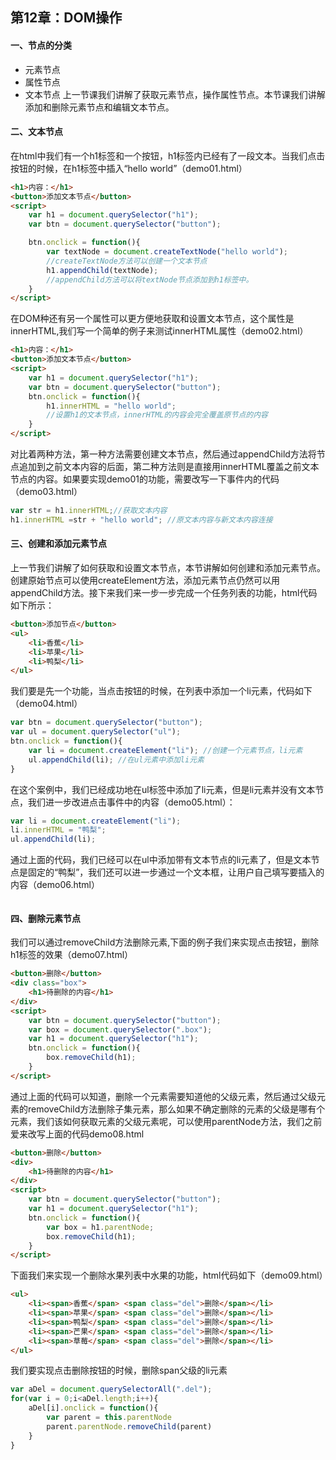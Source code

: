 ## 第12章：DOM操作

#### 一、节点的分类
* 元素节点
* 属性节点
* 文本节点
上一节课我们讲解了获取元素节点，操作属性节点。本节课我们讲解添加和删除元素节点和编辑文本节点。

#### 二、文本节点
在html中我们有一个h1标签和一个按钮，h1标签内已经有了一段文本。当我们点击按钮的时候，在h1标签中插入“hello world”（demo01.html）
``` html
<h1>内容：</h1>
<button>添加文本节点</button>
<script>
    var h1 = document.querySelector("h1");
    var btn = document.querySelector("button");

    btn.onclick = function(){
        var textNode = document.createTextNode("hello world");
        //createTextNode方法可以创建一个文本节点
        h1.appendChild(textNode);
        //appendChild方法可以将textNode节点添加到h1标签中。
    }
</script>
```

在DOM种还有另一个属性可以更方便地获取和设置文本节点，这个属性是innerHTML,我们写一个简单的例子来测试innerHTML属性（demo02.html）

``` html
<h1>内容：</h1>
<button>添加文本节点</button>
<script>
    var h1 = document.querySelector("h1");
    var btn = document.querySelector("button");
    btn.onclick = function(){
        h1.innerHTML = "hello world";
        //设置h1的文本节点，innerHTML的内容会完全覆盖原节点的内容
    }
</script>
```

对比着两种方法，第一种方法需要创建文本节点，然后通过appendChild方法将节点追加到之前文本内容的后面，第二种方法则是直接用innerHTML覆盖之前文本节点的内容。如果要实现demo01的功能，需要改写一下事件内的代码（demo03.html）
``` js
var str = h1.innerHTML;//获取文本内容
h1.innerHTML =str + "hello world"; //原文本内容与新文本内容连接
```

#### 三、创建和添加元素节点
上一节我们讲解了如何获取和设置文本节点，本节讲解如何创建和添加元素节点。创建原始节点可以使用createElement方法，添加元素节点仍然可以用appendChild方法。接下来我们来一步一步完成一个任务列表的功能，html代码如下所示：
``` html
<button>添加节点</button>
<ul>
    <li>香蕉</li>
    <li>苹果</li>
    <li>鸭梨</li>
</ul>
```
我们要是先一个功能，当点击按钮的时候，在列表中添加一个li元素，代码如下（demo04.html）

``` js
var btn = document.querySelector("button");
var ul = document.querySelector("ul");
btn.onclick = function(){
    var li = document.createElement("li"); //创建一个元素节点，li元素
    ul.appendChild(li); //在ul元素中添加li元素
}
```
在这个案例中，我们已经成功地在ul标签中添加了li元素，但是li元素并没有文本节点，我们进一步改进点击事件中的内容（demo05.html）：

``` js
var li = document.createElement("li"); 
li.innerHTML = "鸭梨";
ul.appendChild(li); 
```
通过上面的代码，我们已经可以在ul中添加带有文本节点的li元素了，但是文本节点是固定的“鸭梨”，我们还可以进一步通过一个文本框，让用户自己填写要插入的内容（demo06.html）

``` js

```

#### 四、删除元素节点
我们可以通过removeChild方法删除元素,下面的例子我们来实现点击按钮，删除h1标签的效果（demo07.html）
``` html
<button>删除</button>
<div class="box">   
    <h1>待删除的内容</h1>
</div>
<script>
    var btn = document.querySelector("button");
    var box = document.querySelector(".box");
    var h1 = document.querySelector("h1");
    btn.onclick = function(){
        box.removeChild(h1);
    }
</script>
```
通过上面的代码可以知道，删除一个元素需要知道他的父级元素，然后通过父级元素的removeChild方法删除子集元素，那么如果不确定删除的元素的父级是哪有个元素，我们该如何获取元素的父级元素呢，可以使用parentNode方法，我们之前爱来改写上面的代码demo08.html

``` html
<button>删除</button>
<div>   
    <h1>待删除的内容</h1>
</div>
<script>
    var btn = document.querySelector("button");
    var h1 = document.querySelector("h1");
    btn.onclick = function(){
        var box = h1.parentNode;
        box.removeChild(h1);
    }
</script>
```



下面我们来实现一个删除水果列表中水果的功能，html代码如下（demo09.html）
``` html
<ul>
    <li><span>香蕉</span> <span class="del">删除</span></li>
    <li><span>苹果</span> <span class="del">删除</span></li>
    <li><span>鸭梨</span> <span class="del">删除</span></li>
    <li><span>芒果</span> <span class="del">删除</span></li>
    <li><span>草莓</span> <span class="del">删除</span></li>
</ul>
```

我们要实现点击删除按钮的时候，删除span父级的li元素

``` js
var aDel = document.querySelectorAll(".del");
for(var i = 0;i<aDel.length;i++){
    aDel[i].onclick = function(){
        var parent = this.parentNode
        parent.parentNode.removeChild(parent)
    }
}
```